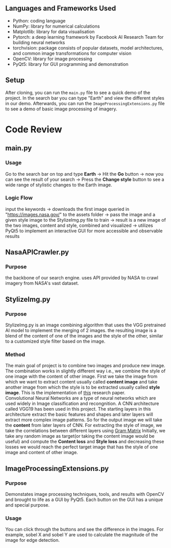 ## Languages and Frameworks Used 
  * Python: coding language
  * NumPy: library for numerical calculations
  * Matplotlib: library for data visualisation
  * Pytorch: a deep learning framework by Facebook AI Research Team for building neural networks
  * torchvision: package consists of popular datasets, model architectures, and common image transformations for computer vision
  * OpenCV: library for image processing
  * PyQt5: library for GUI programming and demonstration

## Setup
  After cloning, you can run the `main.py` file to see a quick demo of the project. In the search bar you can type "Earth" and view the different styles in our demo. Afterwards, you can run the `ImageProcessingExtensions.py` file to see a demo of basic image processing of imagery. 


# Code Review

  ## main.py
   ### **Usage**
   Go to the search bar on top and type **Earth**  &#8594; Hit the **Go** button  &#8594; now you can see the result of your search  &#8594; Press the **Change style** button to see a wide range of stylistic changes to the Earth image. 

   ### **Logic Flow**
   input the keywords &#8594;  downloads the first image queried in "https://images.nasa.gov/" to the assets folder  &#8594;  pass the image and a given style image to the StylizeImg.py file to train &#8594; result is a new image of the two images, content and style, combined and visualized  &#8594;  utilizes PyQt5 to implement an interactive GUI for more accessible and observable results


 ## NasaAPICrawler.py

   ### **Purpose**
   the backbone of our search engine. uses API provided by NASA to crawl imagery from NASA's vast dataset.  


 ## StylizeImg.py

   ### **Purpose**
   StylizeImg.py is an image combining algorithm that uses the VGG pretrained AI model to implement the merging of 2 images. the resulting image is a blend of the content of one of the images and the style of the other, similar to a customized style filter based on the image. 

   ### **Method**
   The main goal of project is to combine two images and produce new image. The combination works in slightly different way i.e., we combine the style of one image with the content of other image. First we take the image from which we want to extract content usually called <b>content image</b> and take another image from which the style is to be extracted usually called **style image**. This is the implementation of [this](https://arxiv.org/pdf/1508.06576.pdf) research paper.  
    Convolutional Neural Networks are a type of neural networks which are used widely in Image classification and recongnition. A CNN architecture called VGG19 has been used in this project. The starting layers in this architecture extract the basic features and shapes and later layers will extract more complex image patterns. So for the output image we will take the **content** from later layers of CNN. For extracting the style of image, we take the correlations between different layers using [Gram Matrix](https://en.wikipedia.org/wiki/Gramian_matrix)
    Initially, we take any random image as target(or taking the content image would be useful) and compute the **Content loss** and **Style loss** and decreasing these losses we would reach the perfect target image that has the style of one image and content of other image.


 ## ImageProcessingExtensions.py

   ### **Purpose**
   Demonstates image processing techniques, tools, and results with OpenCV and brought to life as a GUI by PyQt5. Each button on the GUI has a unique and special purpose. 

   ### **Usage**
   You can click through the buttons and see the difference in the images. For example, sobel X and sobel Y are used to calculate the magnitude of the image for edge detection. 


 
